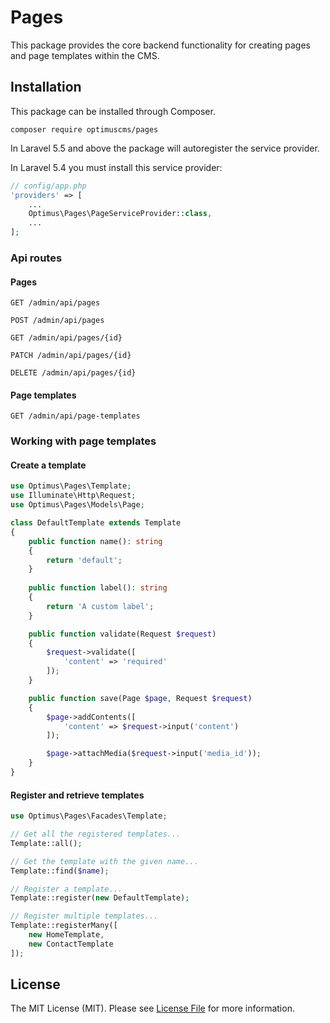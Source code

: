 # Pages
This package provides the core backend functionality for creating pages and page templates 
within the CMS.

## Installation
This package can be installed through Composer.

`composer require optimuscms/pages`

In Laravel 5.5 and above the package will autoregister the service provider. 

In Laravel 5.4 you must install this service provider:
```php
// config/app.php
'providers' => [
    ...
    Optimus\Pages\PageServiceProvider::class,
    ...
];
```

### Api routes

#### Pages

```http
GET /admin/api/pages
```

```http
POST /admin/api/pages
```

```http
GET /admin/api/pages/{id}
```

```http
PATCH /admin/api/pages/{id}
```

```http
DELETE /admin/api/pages/{id}
```

#### Page templates

```http
GET /admin/api/page-templates
```

### Working with page templates

#### Create a template
```php
use Optimus\Pages\Template;
use Illuminate\Http\Request;
use Optimus\Pages\Models\Page;

class DefaultTemplate extends Template
{
    public function name(): string
    {
        return 'default';
    }
    
    public function label(): string
    {
        return 'A custom label';
    }

    public function validate(Request $request)
    {
        $request->validate([
            'content' => 'required'
        ]);
    }

    public function save(Page $page, Request $request)
    {
        $page->addContents([
            'content' => $request->input('content')
        ]);

        $page->attachMedia($request->input('media_id'));
    }
}
```

#### Register and retrieve templates
```php
use Optimus\Pages\Facades\Template;

// Get all the registered templates...
Template::all();

// Get the template with the given name...
Template::find($name);

// Register a template...
Template::register(new DefaultTemplate);

// Register multiple templates...
Template::registerMany([
    new HomeTemplate,
    new ContactTemplate
]);
```

## License

The MIT License (MIT). Please see [License File](LICENSE.md) for more information.
